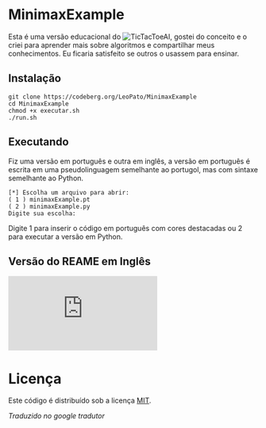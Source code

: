 # MinimaxExample
Esta é uma versão educacional do ![TicTacToeAI](https://codeberg.org/LeoPato/TicTacToeAI), gostei do conceito e o criei para aprender mais sobre algoritmos e compartilhar meus conhecimentos.
Eu ficaria satisfeito se outros o usassem para ensinar.

## Instalação
```
git clone https://codeberg.org/LeoPato/MinimaxExample
cd MinimaxExample
chmod +x executar.sh
./run.sh
```

## Executando
Fiz uma versão em português e outra em inglês, a versão em português é escrita em uma pseudolinguagem semelhante ao portugol, mas com sintaxe semelhante ao Python.
```
[*] Escolha um arquivo para abrir:
( 1 ) minimaxExample.pt
( 2 ) minimaxExample.py
Digite sua escolha:
```
Digite 1 para inserir o código em português com cores destacadas ou 2 para executar a versão em Python.

## Versão do REAME em Inglês
![README.md](https://codeberg.org/LeoPato/MinimaxExample/src/branch/main/README.md)

# Licença
Este código é distribuído sob a licença [MIT](https://codeberg.org/LeoPato/MinimaxExample/src/branch/main/LICENSE).

_Traduzido no google tradutor_